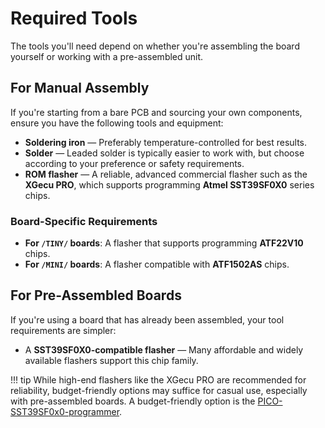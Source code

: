 # Required Tools

The tools you'll need depend on whether you're assembling the board yourself or
working with a pre-assembled unit.

## For Manual Assembly

If you're starting from a bare PCB and sourcing your own components, ensure you
have the following tools and equipment:

- **Soldering iron** — Preferably temperature-controlled for best results.
- **Solder** — Leaded solder is typically easier to work with, but choose
  according to your preference or safety requirements.
- **ROM flasher** — A reliable, advanced commercial flasher such as the **XGecu
  PRO**, which supports programming **Atmel SST39SF0X0** series chips.

### Board-Specific Requirements

- **For `/TINY/` boards**: A flasher that supports programming **ATF22V10** chips.
- **For `/MINI/` boards**: A flasher compatible with **ATF1502AS** chips.

## For Pre-Assembled Boards

If you're using a board that has already been assembled, your tool requirements
are simpler:

- A **SST39SF0X0-compatible flasher** — Many affordable and widely available
  flashers support this chip family.

!!! tip 
    While high-end flashers like the XGecu PRO are recommended for
    reliability, budget-friendly options may suffice for casual use, especially
    with pre-assembled boards. A budget-friendly option is the
    [PICO-SST39SF0x0-programmer](https://github.com/ifilot/pico-sst39sf0x0-programmer).